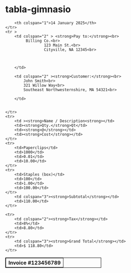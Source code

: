 # tabla-gimnasio
<!DOCTYPE html>
<html lang="en">
<head>
    <meta charset="UTF-8">
    <meta name="viewport" content="width=device-width, initial-scale=1.0">
    <title>Document</title>
    <style>
        table, th, td {
            border: 1px solid black;
            border-collapse: collapse}

            th, td {
  padding: 15px; text-align: left;
}
    </style>
</head>
<body>
    <table style="width:60%">
    <tr>
        <th colspan="3">Invoice #123456789</th>
    
        <th colspan="1">14 January 2025</th>
    </tr>
    <tr > 
        <td colspan="2" > <strong>Pay to:</strong><br>
             Billing Co.<br>
                     123 Main St.<br>
                     Cityville, NA 12345<br>

        
            
        </td>
       
        <td colspan="2" ><strong>Customer:</strong><br>
            John Smith<br>
            321 Willow Way<br>
            Southeast Northwesternshire, MA 54321<br>

        </td>
            

    </tr>
    <tr>
        <td ><strong>Name / Description<strong></td>
        <td><strong>Qty.</strong>Qt</td>
        <td><strong>@</strong></td>
        <td><strong>Cost</strong></td>
    </tr>
    <tr>
        <td>Paperclips</td>
        <td>1000</td>
        <td>0.01</td>
        <td>10.00</td>
    </tr>
    <tr>
        <td>Staples (box)</td>
        <td>100</td>
        <td>1.00</td>
        <td>100.00</td>
    </tr>
        <td colspan="3"><strong>Subtotal</strong></td>
        <td>110.00</td>
    </tr>

    <tr>
        <td colspan="2"><strong>Tax</strong></td>
        <td>8%</td>
        <td>8.80</td>
    </tr>
    <tr>
        <td colspan="3"><strong>Grand Total</strong></td>
        <td>$ 118.80</td>
    </tr>
</table>
</body>
</html>
